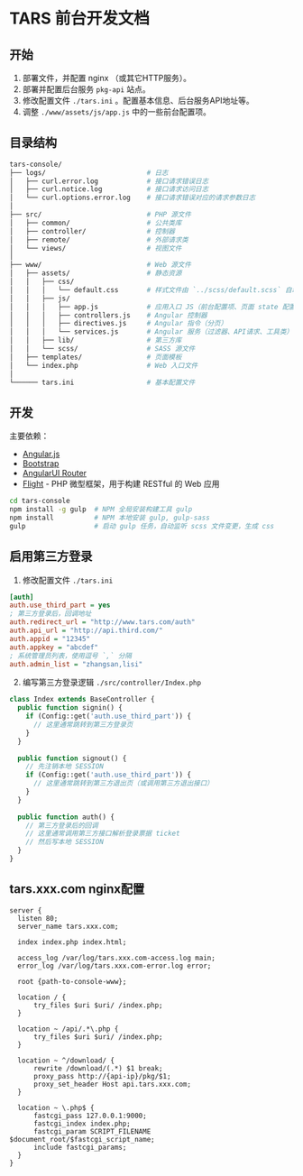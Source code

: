 # TARS 前台开发文档

## 开始

1. 部署文件，并配置 nginx （或其它HTTP服务）。
2. 部署并配置后台服务 `pkg-api` 站点。
3. 修改配置文件 `./tars.ini` 。配置基本信息、后台服务API地址等。
4. 调整 `./www/assets/js/app.js` 中的一些前台配置项。

## 目录结构

```bash
tars-console/
├── logs/                         # 日志
│   ├── curl.error.log            # 接口请求错误日志
│   ├── curl.notice.log           # 接口请求访问日志
│   └── curl.options.error.log    # 接口请求错误对应的请求参数日志
│
├── src/                          # PHP 源文件
│   ├── common/                   # 公共类库
│   ├── controller/               # 控制器
│   ├── remote/                   # 外部请求类
│   └── views/                    # 视图文件
│
├── www/                          # Web 源文件
│   ├── assets/                   # 静态资源
│   │   ├── css/
│   │   │   └── default.css       # 样式文件由 `../scss/default.scss` 自动生成
│   │   ├── js/
│   │   │   ├── app.js            # 应用入口 JS（前台配置项、页面 state 配置等）
│   │   │   ├── controllers.js    # Angular 控制器
│   │   │   ├── directives.js     # Angular 指令（分页）
│   │   │   └── services.js       # Angular 服务（过滤器、API请求、工具类）
│   │   ├── lib/                  # 第三方库
│   │   └── scss/                 # SASS 源文件
│   ├── templates/                # 页面模板
│   └── index.php                 # Web 入口文件
│
└────── tars.ini                  # 基本配置文件
```

## 开发

主要依赖：

- [Angular.js](https://angularjs.org/)
- [Bootstrap](http://getbootstrap.com/)
- [AngularUI Router](https://github.com/angular-ui/ui-router/wiki)
- [Flight](http://flightphp.com/) - PHP 微型框架，用于构建 RESTful 的 Web 应用

```bash
cd tars-console
npm install -g gulp  # NPM 全局安装构建工具 gulp
npm install          # NPM 本地安装 gulp, gulp-sass
gulp                 # 启动 gulp 任务，自动监听 scss 文件变更，生成 css
```

## 启用第三方登录

1. 修改配置文件 `./tars.ini`

  ```ini
  [auth]
  auth.use_third_part = yes
  ; 第三方登录后，回调地址
  auth.redirect_url = "http://www.tars.com/auth"
  auth.api_url = "http://api.third.com/"
  auth.appid = "12345"
  auth.appkey = "abcdef"
  ; 系统管理员列表，使用逗号 `,` 分隔
  auth.admin_list = "zhangsan,lisi"
  ```

2. 编写第三方登录逻辑 `./src/controller/Index.php`

  ```php
  class Index extends BaseController {
    public function signin() {
      if (Config::get('auth.use_third_part')) {
        // 这里通常跳转到第三方登录页
      }
    }
    
    public function signout() {
      // 先注销本地 SESSION
      if (Config::get('auth.use_third_part')) {
        // 这里通常跳转到第三方退出页（或调用第三方退出接口）
      }
    }
    
    public function auth() {
      // 第三方登录后的回调
      // 这里通常调用第三方接口解析登录票据 ticket
      // 然后写本地 SESSION
    }
  }
  ```

## tars.xxx.com nginx配置

  ```
  server {
    listen 80;
    server_name tars.xxx.com;
    
    index index.php index.html;
    
    access_log /var/log/tars.xxx.com-access.log main;
    error_log /var/log/tars.xxx.com-error.log error;
      
    root {path-to-console-www};

    location / {
        try_files $uri $uri/ /index.php;
    }

    location ~ /api/.*\.php {
        try_files $uri $uri/ /index.php;
    }

    location ~ ^/download/ {
        rewrite /download/(.*) $1 break;
        proxy_pass http://{api-ip}/pkg/$1;
        proxy_set_header Host api.tars.xxx.com;        
    }

    location ~ \.php$ {
        fastcgi_pass 127.0.0.1:9000;
        fastcgi_index index.php;
        fastcgi_param SCRIPT_FILENAME $document_root/$fastcgi_script_name;
        include fastcgi_params;
    }
  }
  ```
